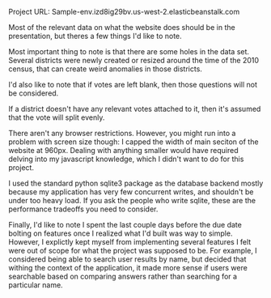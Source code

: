 Project URL: Sample-env.izd8ig29bv.us-west-2.elasticbeanstalk.com 

Most of the relevant data on what the website does should be in the presentation,
but theres a few things I'd like to note.

Most important thing to note is that there are some holes in the data set.
Several districts were newly created or resized around the time of the 2010 census,
that can create weird anomalies in those districts.

I'd also like to note that if votes are left blank, then those questions will not be
considered.

If a district doesn't have any relevant votes attached to it, then it's assumed
that the vote will split evenly.

There aren't any browser restrictions. However, you might run into a problem
with screen size though: I capped the width of main seciton of the website
at 960px. Dealing with anything smaller would have required delving into my 
javascript knowledge, which I didn't want to do for this project.

I used the standard python sqlite3 package as the database backend mostly because
my application has very few concurrent writes, and shouldn't be under too heavy load.
If you ask the people who write sqlite, these are the performance tradeoffs you need
to consider.

Finally, I'd like to note I spent the last couple days before the due date bolting
on features once I realized what I'd built was way to simple. However, I
explictly kept myself from implementing several features I felt were out of scope
for what the project was supposed to be. For example, I considered being able
to search user results by name, but decided that withing the context of the
application, it made more sense if users were searchable based on comparing answers
rather than searching for a particular name.